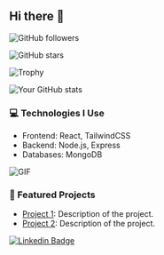 ## Hi there 👋

<!--
**dushyant4665/dushyant4665** is a ✨ _special_ ✨ repository because its `README.md` (this file) appears on your GitHub profile.

Here are some ideas to get you started:

- 🔭 I’m currently working on ...
- 🌱 I’m currently learning ...
- 👯 I’m looking to collaborate on ...
- 🤔 I’m looking for help with ...
- 💬 Ask me about ...
- 📫 How to reach me: ...
- 😄 Pronouns: ...
- ⚡ Fun fact: ...
-->


![GitHub followers](https://img.shields.io/github/followers/dushyant4665?style=social)


![GitHub stars](https://img.shields.io/github/stars/dushyant4665?style=social)

![Trophy](https://github-profile-trophy.vercel.app/?dushyant4665=dushyant4665)


![Your GitHub stats](https://github-readme-stats.vercel.app/api?dushyant4665=dushyant4665&show_icons=true&theme=radical)


### 💻 Technologies I Use
- Frontend: React, TailwindCSS
- Backend: Node.js, Express
- Databases: MongoDB


![GIF](https://giphy.com/gif-url.gif)


### 🌟 Featured Projects
- [Project 1](link): Description of the project.
- [Project 2](link): Description of the project.


[![Linkedin Badge](https://img.shields.io/badge/-YourName-blue?style=flat-square&logo=Linkedin&logoColor=white&link=https://www.linkedin.com/in/dushyant4665/)](https://www.linkedin.com/in/dushyant4665/)

